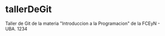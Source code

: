 # tallerDeGit

Taller de Git de la materia "Introduccion a la Programacion" de la FCEyN - UBA.
1234
